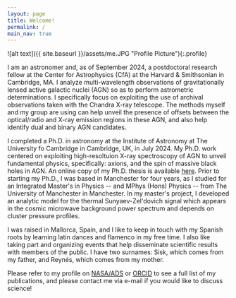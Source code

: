 ```yaml
---
layout: page
title: Welcome!
permalink: /
main_nav: true
---
```


![alt text]({{ site.baseurl }}/assets/me.JPG "Profile Picture"){:.profile}

I am an astronomer and, as of September 2024, a postdoctoral research fellow at the Center for Astrophysics (CfA) at the Harvard & Smithsonian in Cambridge, MA. I analyze multi-wavelength observations of gravitationally lensed active galactic nuclei (AGN) so as to perform astrometric determinations. I specifically focus on exploiting the use of archival observations taken with the Chandra X-ray telescope. The methods myself and my group are using can help unveil the presence of offsets between the optical/radio and X-ray emission regions in these AGN, and also help identify dual and binary AGN candidates. 

I completed a Ph.D. in astronomy at the Institute of Astronomy at The University fo Cambridge in Cambridge, UK, in July 2024. My Ph.D. work centered on exploiting high-resoltuion X-ray spectroscopy of AGN to unveil fundamental physics, specifically: axions, and the spin of massive black holes in AGN. An online copy of my Ph.D. thesis is available [here](https://www.repository.cam.ac.uk/items/73316b31-4841-4c8f-a1f4-5a6c6fcb0735). Prior to starting my Ph.D., I was based in Manchester for four years, as I studied for an Integrated Master's in Physics -- and MPhys (Hons) Physics -- from The University of Manchester in Manchester. In my master's project, I developed an analytic model for the thermal Sunyaev-Zel'dovich signal which appears in the cosmic microwave background power spectrum and depends on cluster pressure profiles. 

I was raised in Mallorca, Spain, and I like to keep in touch with my Spanish roots by learning latin dances and flamenco in my free time. I also like taking part and organizing events that help disseminate scientific results with members of the public. I have two surnames: Sisk, which comes from my father, and Reynés, which comes from my mother. 

Please refer to my profile on [NASA/ADS](https://ui.adsabs.harvard.edu/search/fq=%7B!type%3Daqp%20v%3D%24fq_database%7D&fq_database=(database%3Aastronomy%20OR%20database%3Aphysics)&q=%20%20author%3A%22sisk-reynes%22&sort=date%20desc%2C%20bibcode%20desc&p_=0) or [ORCID](https://orcid.org/0000-0003-3814-6796) to see a full list of my publications, and please contact me via e-mail if you would like to discuss science!

[centrarium]: https://github.com/bencentra/centrarium
[bencentra]: http://bencentra.com
[jekyll]: https://github.com/jekyll/jekyll
[NASA/ADS]: https://ui.adsabs.harvard.edu/search/fq=%7B!type%3Daqp%20v%3D%24fq_database%7D&fq_database=(database%3Aastronomy%20OR%20database%3Aphysics)&q=%20%20author%3A%22sisk-reynes%22&sort=date%20desc%2C%20bibcode%20desc&p_=0
[ORCID]: https://orcid.org/0000-0003-3814-6796
